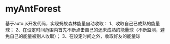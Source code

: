 # myAntForest
基于auto.js开发代码，实现蚂蚁森林能量自动收取：
1、收取自己已成熟的能量球；
2、在设定时间范围内首先不断点击自己的还未成熟的能量球（不断监测，避免自己的能量被别人收取）；
3、在设定时间之外，收取好友的能量球
